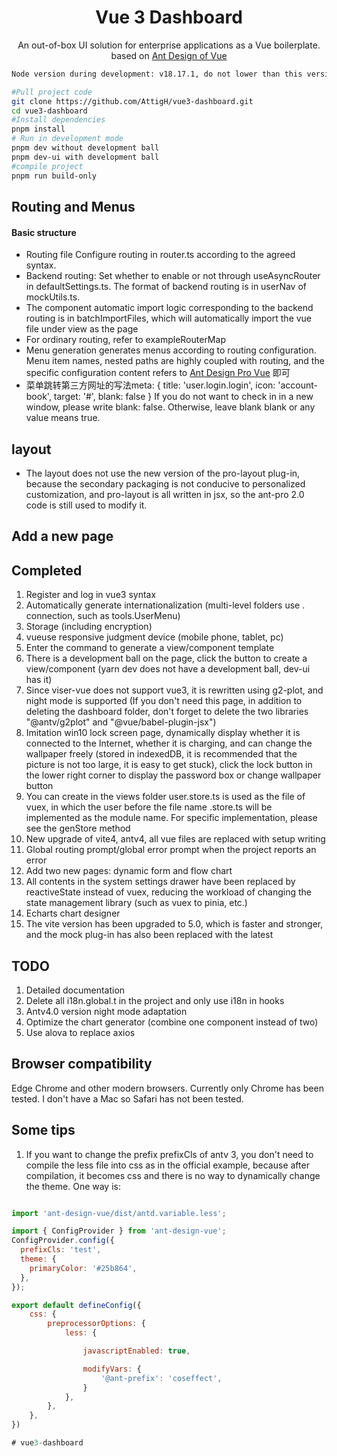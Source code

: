 <h1 align="center">Vue 3 Dashboard</h1>
<div align="center">
An out-of-box UI solution for enterprise applications as a Vue boilerplate. based on  <a href="https://vuecomponent.github.io/ant-design-vue/docs/vue/introduce-cn/" target="_blank">Ant Design of Vue</a>
</div>



```bash
Node version during development: v18.17.1, do not lower than this version, otherwise the project may not run

#Pull project code
git clone https://github.com/AttigH/vue3-dashboard.git
cd vue3-dashboard
#Install dependencies
pnpm install
# Run in development mode
pnpm dev without development ball
pnpm dev-ui with development ball
#compile project
pnpm run build-only
```

Routing and Menus
----

#### Basic structure
- Routing file Configure routing in router.ts according to the agreed syntax.
- Backend routing: Set whether to enable or not through useAsyncRouter in defaultSettings.ts. The format of backend routing is in userNav of mockUtils.ts.
- The component automatic import logic corresponding to the backend routing is in batchImportFiles, which will automatically import the vue file under view as the page
- For ordinary routing, refer to exampleRouterMap
- Menu generation generates menus according to routing configuration. Menu item names, nested paths are highly coupled with routing, and the specific configuration content refers to
[Ant Design Pro Vue](https://pro.antdv.com/docs/router-and-nav) 即可
- 菜单跳转第三方网址的写法meta: { title: 'user.login.login', icon: 'account-book', target: '#', blank: false }
If you do not want to check in in a new window, please write blank: false. Otherwise, leave blank blank or any value means true.

layout
----

- The layout does not use the new version of the pro-layout plug-in, because the secondary packaging is not conducive to personalized customization, and pro-layout is all written in jsx, so the ant-pro 2.0 code is still used to modify it.

Add a new page
----

## Completed
1. Register and log in vue3 syntax
2. Automatically generate internationalization (multi-level folders use . connection, such as tools.UserMenu)
3. Storage (including encryption)
4. vueuse responsive judgment device (mobile phone, tablet, pc)
5. Enter the command to generate a view/component template
6. There is a development ball on the page, click the button to create a view/component (yarn dev does not have a development ball, dev-ui has it)
7. Since viser-vue does not support vue3, it is rewritten using g2-plot, and night mode is supported
(If you don't need this page, in addition to deleting the dashboard folder, don't forget to delete the two libraries "@antv/g2plot" and "@vue/babel-plugin-jsx")
8. Imitation win10 lock screen page, dynamically display whether it is connected to the Internet, whether it is charging, and can change the wallpaper freely (stored in indexedDB, it is recommended that the picture is not too large, it is easy to get stuck), click the lock button in the lower right corner to display the password box or change wallpaper button
9. You can create in the views folder user.store.ts is used as the file of vuex, in which the user before the file name .store.ts will be implemented as the module name. For specific implementation, please see the genStore method
10. New upgrade of vite4, antv4, all vue files are replaced with setup writing
11. Global routing prompt/global error prompt when the project reports an error
12. Add two new pages: dynamic form and flow chart
13. All contents in the system settings drawer have been replaced by reactiveState instead of vuex, reducing the workload of changing the state management library (such as vuex to pinia, etc.)
14. Echarts chart designer
15. The vite version has been upgraded to 5.0, which is faster and stronger, and the mock plug-in has also been replaced with the latest

## TODO
1. Detailed documentation
2. Delete all i18n.global.t in the project and only use i18n in hooks
3. Antv4.0 version night mode adaptation
5. Optimize the chart generator (combine one component instead of two)
5. Use alova to replace axios

## Browser compatibility
Edge Chrome and other modern browsers. Currently only Chrome has been tested. I don't have a Mac so Safari has not been tested.

## Some tips

1. If you want to change the prefix prefixCls of antv 3, you don't need to compile the less file into css as in the official example, because after compilation, it becomes css and there is no way to dynamically change the theme. One way is:

```javascript

import 'ant-design-vue/dist/antd.variable.less';

import { ConfigProvider } from 'ant-design-vue';
ConfigProvider.config({
  prefixCls: 'test',
  theme: {
    primaryColor: '#25b864',
  },
});

export default defineConfig({
    css: {
        preprocessorOptions: {
            less: {

                javascriptEnabled: true,

                modifyVars: {
                    '@ant-prefix': 'coseffect',
                }
            },
        },
    },
})

#   v u e 3 - d a s h b o a r d  
 